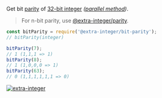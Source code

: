 Get bit [parity] of [32-bit integer] *([parallel method])*.
> For n-bit parity, use [@extra-integer/parity].

```javascript
const bitParity = require('@extra-integer/bit-parity');
// bitParity(integer)

bitParity(7);
// 1 (1,1,1 => 1)
bitParity(8);
// 1 (1,0,0,0 => 1)
bitParity(63);
// 0 (1,1,1,1,1,1 => 0)
```


[![extra-integer](https://i.imgur.com/toEbRv5.jpg)](https://www.npmjs.com/package/extra-integer)

[parity]: https://en.wikipedia.org/wiki/Parity_bit
[32-bit integer]: https://developer.mozilla.org/en-US/docs/Web/JavaScript/Reference/Operators/Bitwise_Operators
[parallel method]: http://graphics.stanford.edu/~seander/bithacks.html#ParityParallel
[@extra-integer/parity]: https://www.npmjs.com/package/@extra-integer/parity
